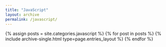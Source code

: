 ```yaml
---
title: "JavaScript"
layout: archive
permalink: /javascript/
---
```


{% assign posts = site.categories.javascript %}
{% for post in posts %}
  {% include archive-single.html type=page.entries_layout %}
{% endfor %}
